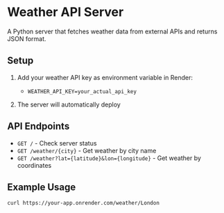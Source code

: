 # Weather API Server

A Python server that fetches weather data from external APIs and returns JSON format.

## Setup

1. Add your weather API key as environment variable in Render:
   - `WEATHER_API_KEY=your_actual_api_key`

2. The server will automatically deploy

## API Endpoints

- `GET /` - Check server status
- `GET /weather/{city}` - Get weather by city name
- `GET /weather?lat={latitude}&lon={longitude}` - Get weather by coordinates

## Example Usage

```bash
curl https://your-app.onrender.com/weather/London
